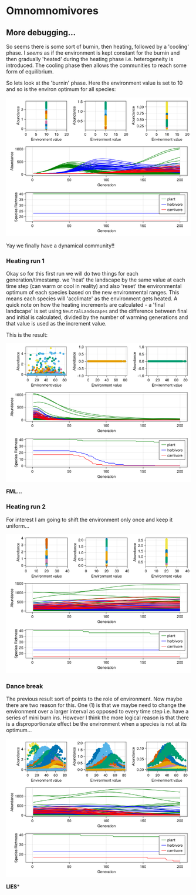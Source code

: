 # Omnomnomivores

## More debugging...

So seems there is some sort of burnin, then heating, followed by a 'cooling'
phase. I _seems_ as if the environment is kept constant for the burnin and then
gradually 'heated' during the heating phase i.e. heterogeneity is introduced.
The cooling phase then allows the communities to reach some form of equilibrium.

So lets look at the 'burnin' phase. Here the environment value is set to 10 and so is the environ optimum for all species:

![burn in](figures/diagnostics_burnin.png)

Yay we finally have a dynamical community!!

### Heating run 1

Okay so for this first run we will do two things for each generation/timestamp.
we 'heat' the landscape by the same value at each time step (can warm or cool in
reality) and also 'reset' the environmental optimum of each species based on the
new environmental ranges. This means each species will 'acclimate' as the
environment gets heated. A quick note on how the heating increments are
calculated - a 'final landscape' is set using `NeutralLandscapes` and the
difference between final and initial is calculated, divided by the number of
warming generations and that value is used as the increment value.

This is the result:

![heating run 1](figures/diagnostics.png)

**FML...**

### Heating run 2

For interest I am going to shift the environment only once and keep it
uniform...

![heating run 2](figures/diagnostics_run2.png)

### Dance break

The previous result sort of points to the role of environment. Now maybe there
are two reason for this. One (1) is that we maybe need to change the environment
over a larger interval as opposed to every time step i.e. have a series of mini
burn ins. However I think the more logical reason is that there is a
disproportionate effect be the environment when a species is not at its
optimum...

![heating run 2](figures/diagnostics_h_0.png)

**LIES***